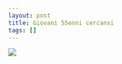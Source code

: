 ```yaml
---
layout: post
title: Giovani 55enni cercansi
tags: []
---
```


![](http://www.galileonet.it/postdoc/images/30t.jpg)

